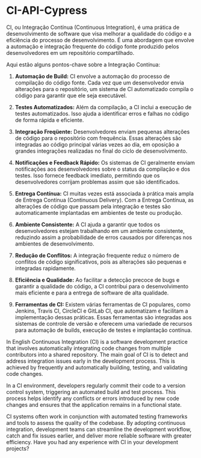 # CI-API-Cypress
CI, ou Integração Contínua (Continuous Integration), é uma prática de desenvolvimento de software que visa melhorar a qualidade do código e a eficiência do processo de desenvolvimento. É uma abordagem que envolve a automação e integração frequente do código fonte produzido pelos desenvolvedores em um repositório compartilhado.

Aqui estão alguns pontos-chave sobre a Integração Contínua:

1. **Automação de Build:** CI envolve a automação do processo de compilação do código fonte. Cada vez que um desenvolvedor envia alterações para o repositório, um sistema de CI automatizado compila o código para garantir que ele seja executável.

2. **Testes Automatizados:** Além da compilação, a CI inclui a execução de testes automatizados. Isso ajuda a identificar erros e falhas no código de forma rápida e eficiente.

3. **Integração Freqüente:** Desenvolvedores enviam pequenas alterações de código para o repositório com frequência. Essas alterações são integradas ao código principal várias vezes ao dia, em oposição a grandes integrações realizadas no final do ciclo de desenvolvimento.

4. **Notificações e Feedback Rápido:** Os sistemas de CI geralmente enviam notificações aos desenvolvedores sobre o status da compilação e dos testes. Isso fornece feedback imediato, permitindo que os desenvolvedores corrijam problemas assim que são identificados.

5. **Entrega Contínua:** CI muitas vezes está associada à prática mais ampla de Entrega Contínua (Continuous Delivery). Com a Entrega Contínua, as alterações de código que passam pela integração e testes são automaticamente implantadas em ambientes de teste ou produção.

6. **Ambiente Consistente:** A CI ajuda a garantir que todos os desenvolvedores estejam trabalhando em um ambiente consistente, reduzindo assim a probabilidade de erros causados por diferenças nos ambientes de desenvolvimento.

7. **Redução de Conflitos:** A integração frequente reduz o número de conflitos de código significativos, pois as alterações são pequenas e integradas rapidamente.

8. **Eficiência e Qualidade:** Ao facilitar a detecção precoce de bugs e garantir a qualidade do código, a CI contribui para o desenvolvimento mais eficiente e para a entrega de software de alta qualidade.

9. **Ferramentas de CI:** Existem várias ferramentas de CI populares, como Jenkins, Travis CI, CircleCI e GitLab CI, que automatizam e facilitam a implementação dessas práticas. Essas ferramentas são integradas aos sistemas de controle de versão e oferecem uma variedade de recursos para automação de builds, execução de testes e implantação contínua.

In English
Continuous Integration (CI) is a software development practice that involves automatically integrating code changes from multiple contributors into a shared repository. The main goal of CI is to detect and address integration issues early in the development process. This is achieved by frequently and automatically building, testing, and validating code changes.

In a CI environment, developers regularly commit their code to a version control system, triggering an automated build and test process. This process helps identify any conflicts or errors introduced by new code changes and ensures that the application remains in a functional state.

CI systems often work in conjunction with automated testing frameworks and tools to assess the quality of the codebase. By adopting continuous integration, development teams can streamline the development workflow, catch and fix issues earlier, and deliver more reliable software with greater efficiency. Have you had any experience with CI in your development projects?
